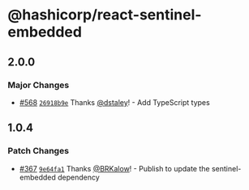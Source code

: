 # @hashicorp/react-sentinel-embedded

## 2.0.0

### Major Changes

- [#568](https://github.com/hashicorp/react-components/pull/568) [`26918b9e`](https://github.com/hashicorp/react-components/commit/26918b9e32b3d4882bb18786f09eaa63c178bbc6) Thanks [@dstaley](https://github.com/dstaley)! - Add TypeScript types

## 1.0.4

### Patch Changes

- [#367](https://github.com/hashicorp/react-components/pull/367) [`9e64fa1`](https://github.com/hashicorp/react-components/commit/9e64fa13ca53055782165a9e862b26261faa2752) Thanks [@BRKalow](https://github.com/BRKalow)! - Publish to update the sentinel-embedded dependency
